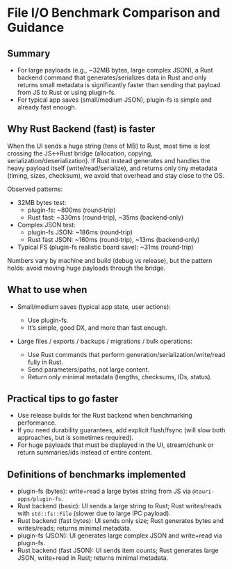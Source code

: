 # File I/O Benchmark Comparison and Guidance

## Summary

- For large payloads (e.g., ~32MB bytes, large complex JSON), a Rust backend command that generates/serializes data in Rust and only returns small metadata is significantly faster than sending that payload from JS to Rust or using plugin-fs.
- For typical app saves (small/medium JSON), plugin-fs is simple and already fast enough.

## Why Rust Backend (fast) is faster

When the UI sends a huge string (tens of MB) to Rust, most time is lost crossing the JS↔Rust bridge (allocation, copying, serialization/deserialization). If Rust instead generates and handles the heavy payload itself (write/read/serialize), and returns only tiny metadata (timing, sizes, checksum), we avoid that overhead and stay close to the OS.

Observed patterns:

- 32MB bytes test:
  - plugin-fs: ~800ms (round‑trip)
  - Rust fast: ~330ms (round‑trip), ~35ms (backend‑only)
- Complex JSON test:
  - plugin-fs JSON: ~186ms (round‑trip)
  - Rust fast JSON: ~160ms (round‑trip), ~13ms (backend‑only)
- Typical FS (plugin-fs realistic board save): ~31ms (round‑trip)

Numbers vary by machine and build (debug vs release), but the pattern holds: avoid moving huge payloads through the bridge.

## What to use when

- Small/medium saves (typical app state, user actions):
  - Use plugin-fs.
  - It’s simple, good DX, and more than fast enough.

- Large files / exports / backups / migrations / bulk operations:
  - Use Rust commands that perform generation/serialization/write/read fully in Rust.
  - Send parameters/paths, not large content.
  - Return only minimal metadata (lengths, checksums, IDs, status).

## Practical tips to go faster

- Use release builds for the Rust backend when benchmarking performance.
- If you need durability guarantees, add explicit flush/fsync (will slow both approaches, but is sometimes required).
- For huge payloads that must be displayed in the UI, stream/chunk or return summaries/ids instead of entire content.

## Definitions of benchmarks implemented

- plugin-fs (bytes): write+read a large bytes string from JS via `@tauri-apps/plugin-fs`.
- Rust backend (basic): UI sends a large string to Rust; Rust writes/reads with `std::fs::File` (slower due to large IPC payload).
- Rust backend (fast bytes): UI sends only size; Rust generates bytes and writes/reads; returns minimal metadata.
- plugin-fs (JSON): UI generates large complex JSON and write+read via plugin-fs.
- Rust backend (fast JSON): UI sends item counts; Rust generates large JSON, write+read in Rust; returns minimal metadata.


